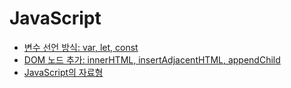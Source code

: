 # JavaScript


- [변수 선언 방식: var, let, const](variable.md)
- [DOM 노드 추가: innerHTML, insertAdjacentHTML, appendChild](innerHTML.md)
- [JavaScript의 자료형](js_type.md)
